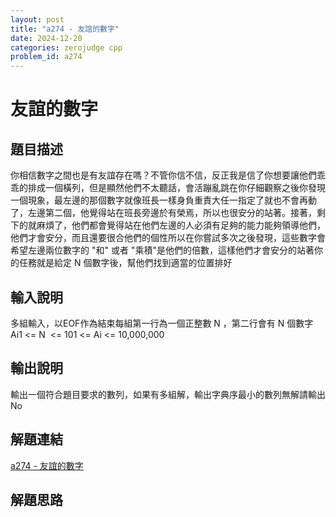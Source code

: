 ```yaml
---
layout: post
title: "a274 - 友誼的數字"
date: 2024-12-20
categories: zerojudge cpp
problem_id: a274
---
```


# 友誼的數字

## 題目描述

你相信數字之間也是有友誼存在嗎？不管你信不信，反正我是信了你想要讓他們乖乖的排成一個橫列，但是顯然他們不太聽話，會活蹦亂跳在你仔細觀察之後你發現一個現象，最左邊的那個數字就像班長一樣身負重責大任一指定了就也不會再動了，左邊第二個，他覺得站在班長旁邊於有榮焉，所以也很安分的站著。接著，剩下的就麻煩了，他們都會覺得站在他們左邊的人必須有足夠的能力能夠領導他們，他們才會安分，而且還要很合他們的個性所以在你嘗試多次之後發現，這些數字會希望左邊兩位數字的 "和" 或者 "乘積"是他們的倍數，這樣他們才會安分的站著你的任務就是給定 N 個數字後，幫他們找到適當的位置排好

## 輸入說明

多組輸入，以EOF作為結束每組第一行為一個正整數 N ，第二行會有 N 個數字 Ai1 <= N  <= 101 <= Ai <= 10,000,000

## 輸出說明

輸出一個符合題目要求的數列，如果有多組解，輸出字典序最小的數列無解請輸出 No

## 解題連結

[a274 - 友誼的數字](https://zerojudge.tw/ShowProblem?problemid=a274)

## 解題思路

